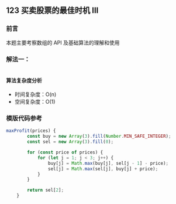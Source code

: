 ## 123 买卖股票的最佳时机 III

### 前言

本题主要考察数组的 API 及基础算法的理解和使用

### 解法一：

```js

```

#### 算法复杂度分析

- 时间复杂度：O(n)
- 空间复杂度：O(1)

### 模版代码参考

```js
maxProfit(prices) {
        const buy = new Array(3).fill(Number.MIN_SAFE_INTEGER);
        const sel = new Array(3).fill(0);

        for (const price of prices) {
            for (let j = 1; j < 3; j++) {
                buy[j] = Math.max(buy[j], sel[j - 1] - price);
                sel[j] = Math.max(sel[j], buy[j] + price);
            }
        }

        return sel[2];
    }
```

&nbsp;
